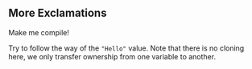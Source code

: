 ﻿## More Exclamations

Make me compile!

<div class="hint">
Try to follow the way of the <code>"Hello"</code> value. Note that there is no cloning here, 
we only transfer ownership from one variable to another.
</div>